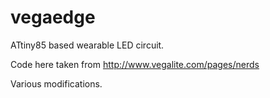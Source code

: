 # vegaedge
ATtiny85 based wearable LED circuit. 

Code here taken from http://www.vegalite.com/pages/nerds

Various modifications.
